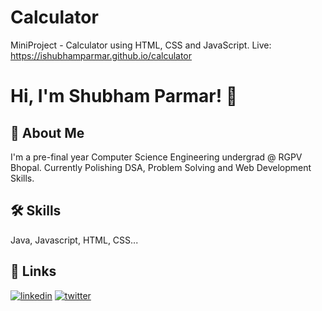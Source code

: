 # Calculator
MiniProject - Calculator using HTML, CSS and JavaScript.
Live: https://ishubhamparmar.github.io/calculator

# Hi, I'm Shubham Parmar! 👋


## 🚀 About Me

I'm a pre-final year Computer Science Engineering undergrad @ RGPV Bhopal. Currently Polishing DSA, Problem Solving and Web Development Skills.



## 🛠 Skills
Java, Javascript, HTML, CSS...


## 🔗 Links

[![linkedin](https://img.shields.io/badge/linkedin-0A66C2?style=for-the-badge&logo=linkedin&logoColor=white)](https://www.linkedin.com/in/ishubhamparmar)
[![twitter](https://img.shields.io/badge/twitter-1DA1F2?style=for-the-badge&logo=twitter&logoColor=white)](https://twitter.com/ishubhamparmar)
